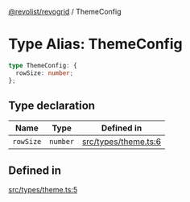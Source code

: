 [@revolist/revogrid](README.md) / ThemeConfig

# Type Alias: ThemeConfig

```ts
type ThemeConfig: {
  rowSize: number;
};
```

## Type declaration

| Name | Type | Defined in |
| ------ | ------ | ------ |
| `rowSize` | `number` | [src/types/theme.ts:6](https://github.com/revolist/revogrid/blob/0b52000f7477669f9da5b2b768b7ac1b608db9f9/src/types/theme.ts#L6) |

## Defined in

[src/types/theme.ts:5](https://github.com/revolist/revogrid/blob/0b52000f7477669f9da5b2b768b7ac1b608db9f9/src/types/theme.ts#L5)
